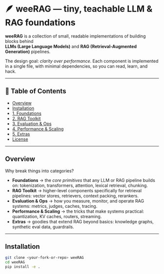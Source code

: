 # 🪶 weeRAG — tiny, teachable LLM & RAG foundations

**weeRAG** is a collection of small, readable implementations of building blocks behind  
**LLMs (Large Language Models)** and **RAG (Retrieval-Augmented Generation)** pipelines.  

The design goal: *clarity over performance*. Each component is implemented in a single file, with minimal dependencies, so you can read, learn, and hack.

---

## 📑 Table of Contents

- [Overview](#overview)
- [Installation](#installation)
- [1. Foundations](#1-foundations)
- [2. RAG Toolkit](#2-rag-toolkit)
- [3. Evaluation & Ops](#3-evaluation--ops)
- [4. Performance & Scaling](#4-performance--scaling)
- [5. Extras](#5-extras)
- [License](#license)

---

## Overview

Why break things into categories?

- **Foundations** → the *core primitives* that any LLM or RAG pipeline builds on: tokenization, transformers, attention, lexical retrieval, chunking.  
- **RAG Toolkit** → higher-level components specifically for retrieval pipelines: vector stores, retrievers, context packing, rerankers.  
- **Evaluation & Ops** → how you measure, monitor, and operate RAG systems: metrics, judges, caches, tracing.  
- **Performance & Scaling** → the tricks that make systems practical: quantization, KV caches, routers, streaming.  
- **Extras** → goodies that extend RAG beyond basics: knowledge graphs, synthetic eval data, guardrails.

---

## Installation

```bash
git clone <your-fork-or-repo> weeRAG
cd weeRAG
pip install -e .
